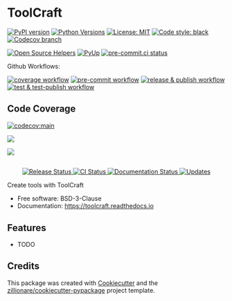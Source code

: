 # ToolCraft


[![PyPI version](https://img.shields.io/pypi/v/toolcraft?style=for-the-badge)](https://pypi.org/project/toolcraft/)
[![Python Versions](https://img.shields.io/pypi/pyversions/toolcraft?style=for-the-badge)](https://pypi.org/project/toolcraft/)
[![License: MIT](https://img.shields.io/pypi/l/toolcraft?style=for-the-badge)](https://opensource.org/licenses/BSD-3-Clause)
[![Code style: black](https://img.shields.io/badge/code%20style-black-000000.svg?style=for-the-badge)](https://github.com/psf/black)
[![Codecov branch](https://img.shields.io/codecov/c/github/SpikingNeurons/toolcraft/main?token=Zz1FhlxwEe&&style=for-the-badge)](https://codecov.io/gh/SpikingNeurons/toolcraft/branch/main)

[![Open Source Helpers](https://www.codetriage.com/spikingneurons/toolcraft/badges/users.svg)](https://www.codetriage.com/spikingneurons/toolcraft)
[![PyUp](https://pyup.io/repos/github/SpikingNeurons/toolcraft/shield.svg)](https://pyup.io/repos/github/SpikingNeurons/toolcraft/)
[![pre-commit.ci status](https://results.pre-commit.ci/badge/github/SpikingNeurons/toolcraft/main.svg)](https://results.pre-commit.ci/latest/github/SpikingNeurons/toolcraft/main)


Github Workflows:

[![coverage workflow](https://github.com/SpikingNeurons/toolcraft/actions/workflows/coverage.yml/badge.svg)](https://github.com/SpikingNeurons/toolcraft/actions/workflows/coverage.yml)
[![pre-commit workflow](https://github.com/SpikingNeurons/toolcraft/actions/workflows/pre-commit.yml/badge.svg)](https://github.com/SpikingNeurons/toolcraft/actions/workflows/pre-commit.yml)
[![release & publish workflow](https://github.com/SpikingNeurons/toolcraft/actions/workflows/release.yml/badge.svg)](https://github.com/SpikingNeurons/toolcraft/actions/workflows/release.yml)
[![test & test-publish workflow](https://github.com/SpikingNeurons/toolcraft/actions/workflows/dev.yml/badge.svg)](https://github.com/SpikingNeurons/toolcraft/actions/workflows/dev.yml)


## Code Coverage
[![codecov:main](https://codecov.io/gh/SpikingNeurons/toolcraft/branch/main/graph/badge.svg?token=Zz1FhlxwEe)](https://codecov.io/gh/SpikingNeurons/toolcraft/branch/main)

![](https://codecov.io/gh/SpikingNeurons/toolcraft/branch/main/graphs/sunburst.svg)

![](https://codecov.io/gh/SpikingNeurons/toolcraft/branch/main/graphs/commits.svg)

##


<p align="center">
<a href="https://pypi.python.org/pypi/toolcraft">
    <img src="https://img.shields.io/pypi/v/toolcraft.svg"
        alt = "Release Status">
</a>

<a href="https://github.com/SpikingNeurons/toolcraft/actions">
    <img src="https://github.com/SpikingNeurons/toolcraft/actions/workflows/main.yml/badge.svg?branch=release" alt="CI Status">
</a>

<a href="https://toolcraft.readthedocs.io/en/latest/?badge=latest">
    <img src="https://readthedocs.org/projects/toolcraft/badge/?version=latest" alt="Documentation Status">
</a>

<a href="https://pyup.io/repos/github/SpikingNeurons/toolcraft/">
<img src="https://pyup.io/repos/github/SpikingNeurons/toolcraft/shield.svg" alt="Updates">
</a>

</p>


Create tools with ToolCraft


* Free software: BSD-3-Clause
* Documentation: <https://toolcraft.readthedocs.io>


## Features

* TODO

## Credits

This package was created with [Cookiecutter](https://github.com/audreyr/cookiecutter) and the [zillionare/cookiecutter-pypackage](https://github.com/zillionare/cookiecutter-pypackage) project template.
